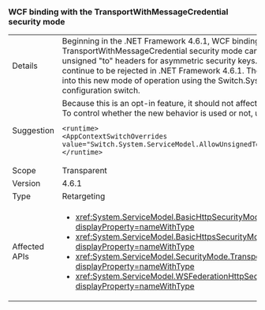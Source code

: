 ### WCF binding with the TransportWithMessageCredential security mode

|   |   |
|---|---|
|Details|Beginning in the .NET Framework 4.6.1, WCF binding that uses the TransportWithMessageCredential security mode can be set up to receive messages with unsigned &quot;to&quot; headers for asymmetric security keys.By default, unsigned &quot;to&quot; headers will continue to be rejected in .NET Framework 4.6.1. They will only be accepted if an application opts into this new mode of operation using the Switch.System.ServiceModel.AllowUnsignedToHeader configuration switch.|
|Suggestion|Because this is an opt-in feature, it should not affect the behavior of existing apps.<br/>To control whether the new behavior is used or not, use the following configuration setting:<pre><code class="lang-xml">&lt;runtime&gt;&#13;&#10;&lt;AppContextSwitchOverrides value=&quot;Switch.System.ServiceModel.AllowUnsignedToHeader=true&quot; /&gt;&#13;&#10;&lt;/runtime&gt;&#13;&#10;</code></pre>|
|Scope|Transparent|
|Version|4.6.1|
|Type|Retargeting|
|Affected APIs|<ul><li><xref:System.ServiceModel.BasicHttpSecurityMode.TransportWithMessageCredential?displayProperty=nameWithType></li><li><xref:System.ServiceModel.BasicHttpsSecurityMode.TransportWithMessageCredential?displayProperty=nameWithType></li><li><xref:System.ServiceModel.SecurityMode.TransportWithMessageCredential?displayProperty=nameWithType></li><li><xref:System.ServiceModel.WSFederationHttpSecurityMode.TransportWithMessageCredential?displayProperty=nameWithType></li></ul>|


